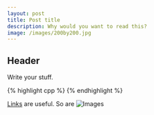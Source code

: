 ```yaml
---
layout: post
title: Post title
description: Why would you want to read this?
image: /images/200by200.jpg
---
```


## Header
Write your stuff.

{% highlight cpp %}
{% endhighlight %}

[Links](http://google.co.uk) are useful.
So are ![Images](/images/images.jpg)